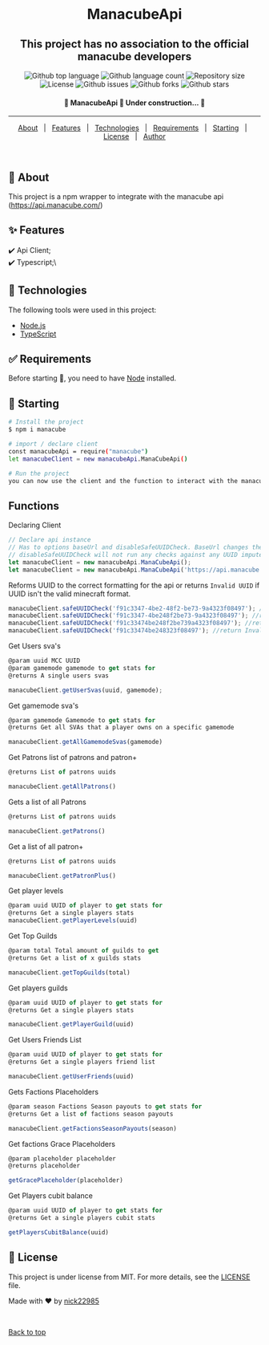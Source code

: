 <div align="center" id="top">
  <!-- <img src="./.github/app.gif" alt="ManacubeApi" /> -->

&#xa0;

</div>

<h1 align="center">ManacubeApi</h1>
<h2 align="center">This project has no association to the official manacube developers</h2>

<p align="center">
  <img alt="Github top language" src="https://img.shields.io/github/languages/top/nick22985/ManacubeApi?color=56BEB8">

  <img alt="Github language count" src="https://img.shields.io/github/languages/count/nick22985/ManacubeApi?color=56BEB8">

  <img alt="Repository size" src="https://img.shields.io/github/repo-size/nick22985/ManacubeApi?color=56BEB8">

  <img alt="License" src="https://img.shields.io/github/license/nick22985/ManacubeApi?color=56BEB8">

  <img alt="Github issues" src="https://img.shields.io/github/issues/nick22985/ManacubeApi?color=56BEB8" />

  <img alt="Github forks" src="https://img.shields.io/github/forks/nick22985/ManacubeApi?color=56BEB8" />

  <img alt="Github stars" src="https://img.shields.io/github/stars/nick22985/ManacubeApi?color=56BEB8" />
</p>

<!-- Status -->

<h4 align="center">
	🚧  ManacubeApi 🚀 Under construction...  🚧
</h4>

<hr>

<p align="center">
  <a href="#dart-about">About</a> &#xa0; | &#xa0;
  <a href="#sparkles-features">Features</a> &#xa0; | &#xa0;
  <a href="#rocket-technologies">Technologies</a> &#xa0; | &#xa0;
  <a href="#white_check_mark-requirements">Requirements</a> &#xa0; | &#xa0;
  <a href="#checkered_flag-starting">Starting</a> &#xa0; | &#xa0;
  <a href="#memo-license">License</a> &#xa0; | &#xa0;
  <a href="https://github.com/nick22985" target="_blank">Author</a>
</p>

<br>

## :dart: About

This project is a npm wrapper to integrate with the manacube api (https://api.manacube.com/)

## :sparkles: Features

:heavy_check_mark: Api Client;\
:heavy_check_mark: Typescript;\

## :rocket: Technologies

The following tools were used in this project:

- [Node.js](https://nodejs.org/en/)
- [TypeScript](https://www.typescriptlang.org/)

## :white_check_mark: Requirements

Before starting :checkered_flag:, you need to have [Node](https://nodejs.org/en/) installed.

## :checkered_flag: Starting

```bash
# Install the project
$ npm i manacube

# import / declare client
const manacubeApi = require("manacube")
let manacubeClient = new manacubeApi.ManaCubeApi()

# Run the project
you can now use the client and the function to interact with the manacube api

```

## Functions

Declaring Client

```js
// Declare api instance
// Has to options baseUrl and disableSafeUUIDCheck. BaseUrl changes the default api url
// disableSafeUUIDCheck will not run any checks against any UUID imputed into the api.
let manacubeClient = new manacubeApi.ManaCubeApi();
let manacubeClient = new manacubeApi.ManaCubeApi('https://api.manacube.com/api/', true); // Disables UUID CHECKS
```

Reforms UUID to the correct formatting for the api or returns `Invalid UUID` if UUID isn't the valid minecraft format.

```js
manacubeClient.safeUUIDCheck('f91c3347-4be2-48f2-be73-9a4323f08497'); //return f91c3347-4be2-48f2-be73-9a4323f08497
manacubeClient.safeUUIDCheck('f91c3347-4be248f2be73-9a4323f08497'); //return f91c3347-4be2-48f2-be73-9a4323f08497
manacubeClient.safeUUIDCheck('f91c33474be248f2be739a4323f08497'); //return f91c3347-4be2-48f2-be73-9a4323f08497
manacubeClient.safeUUIDCheck('f91c33474be248323f08497'); //return Invalid UUID
```

Get Users sva's

```js
@param uuid MCC UUID
@param gamemode gamemode to get stats for
@returns A single users svas

manacubeClient.getUserSvas(uuid, gamemode);
```

Get gamemode sva's

```js
@param gamemode Gamemode to get stats for
@returns Get all SVAs that a player owns on a specific gamemode

manacubeClient.getAllGamemodeSvas(gamemode)
```

Get Patrons list of patrons and patron+

```js
@returns List of patrons uuids

manacubeClient.getAllPatrons()
```

Gets a list of all Patrons
```js
@returns List of patrons uuids

manacubeClient.getPatrons()
```

Get a list of all patron+
```js
@returns List of patrons uuids

manacubeClient.getPatronPlus()
```

Get player levels

```js
@param uuid UUID of player to get stats for
@returns Get a single players stats
manacubeClient.getPlayerLevels(uuid)

```

Get Top Guilds

```js
@param total Total amount of guilds to get
@returns Get a list of x guilds stats

manacubeClient.getTopGuilds(total)
```

Get players guilds

```js
@param uuid UUID of player to get stats for
@returns Get a single players stats

manacubeClient.getPlayerGuild(uuid)
```

Get Users Friends List

```js
@param uuid UUID of player to get stats for
@returns Get a single players friend list

manacubeClient.getUserFriends(uuid)
```

Gets Factions Placeholders

```js
@param season Factions Season payouts to get stats for
@returns Get a list of factions season payouts

manacubeClient.getFactionsSeasonPayouts(season)
```

Get factions Grace Placeholders

```js
@param placeholder placeholder
@returns placeholder

getGracePlaceholder(placeholder)

```

Get Players cubit balance

```js
@param uuid UUID of player to get stats for
@returns Get a single players cubit stats

getPlayersCubitBalance(uuid)
```

## :memo: License

This project is under license from MIT. For more details, see the [LICENSE](LICENSE.md) file.

Made with :heart: by <a href="https://github.com/nick22985" target="_blank">nick22985</a>

&#xa0;

<a href="#top">Back to top</a>
